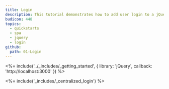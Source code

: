 ```yaml
---
title: Login
description: This tutorial demonstrates how to add user login to a jQuery application using Auth0.
budicon: 448
topics:
  - quickstarts
  - spa
  - jquery
  - login
github:
  path: 01-Login
---
```

<%= include('../_includes/_getting_started', { library: 'jQuery', callback: 'http://localhost:3000' }) %>

<%= include('_includes/_centralized_login') %>
